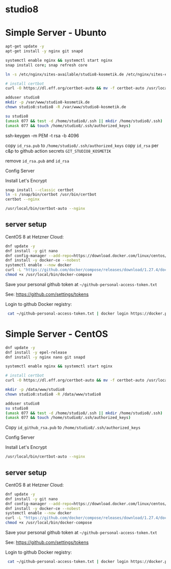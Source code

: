 # studio8

# Simple Server - Ubunto

```bash
apt-get update -y
apt-get install -y nginx git snapd

systemctl enable nginx && systemctl start nginx
snap install core; snap refresh core

ln -s /etc/nginx/sites-available/studio8-kosmetik.de /etc/nginx/sites-enabled/

# install certbot
curl -O https://dl.eff.org/certbot-auto && mv -f certbot-auto /usr/local/bin/certbot-auto && chmod 0755 /usr/local/bin/certbot-auto

adduser studio8
mkdir -p /var/www/studio8-kosmetik.de
chown studio8:studio8 -R /var/www/studio8-kosmetik.de

su studio8
(umask 077 && test -d /home/studio8/.ssh || mkdir /home/studio8/.ssh)
(umask 077 && touch /home/studio8/.ssh/authorized_keys)

```

ssh-keygen -m PEM -t rsa -b 4096

copy `id_rsa.pub` to `/home/studio8/.ssh/authorized_keys`
copy `id_rsa` per c&p to github action secrets `GIT_STUDIO8_KOSMETIK`

remove `id_rsa.pub` and `id_rsa`

Config Server

Install Let's Encrypt

```bash
snap install --classic certbot
ln -s /snap/bin/certbot /usr/bin/certbot
certbot --nginx

/usr/local/bin/certbot-auto --nginx
```

## server setup

CentOS 8 at Hetzner Cloud:

```bash
dnf update -y
dnf install -y git nano
dnf config-manager --add-repo=https://download.docker.com/linux/centos/docker-ce.repo
dnf install -y docker-ce --nobest
systemctl enable --now docker
curl -L "https://github.com/docker/compose/releases/download/1.27.4/docker-compose-$(uname -s)-$(uname -m)" -o /usr/local/bin/docker-compose
chmod +x /usr/local/bin/docker-compose

```

Save your personal github token at `~/github-personal-access-token.txt`

See: https://github.com/settings/tokens

Login to github Docker registry:

```bash
 cat ~/github-personal-access-token.txt | docker login https://docker.pkg.github.com -u mr678 --password-stdin
```

# Simple Server - CentOS

```bash
dnf update -y
dnf install -y epel-release
dnf install -y nginx nano git snapd

systemctl enable nginx && systemctl start nginx

# install certbot
curl -O https://dl.eff.org/certbot-auto && mv -f certbot-auto /usr/local/bin/certbot-auto && chmod 0755 /usr/local/bin/certbot-auto

mkdir -p /data/www/studio8
chown studio8:studio8 -R /data/www/studio8

adduser studio8
su studio8
(umask 077 && test -d /home/studio8/.ssh || mkdir /home/studio8/.ssh)
(umask 077 && touch /home/studio8/.ssh/authorized_keys)

```

Copy `id_github_rsa.pub` to `/home/studio8/.ssh/authorized_keys`

Config Server

Install Let's Encrypt

```bash
/usr/local/bin/certbot-auto --nginx
```

## server setup

CentOS 8 at Hetzner Cloud:

```bash
dnf update -y
dnf install -y git nano
dnf config-manager --add-repo=https://download.docker.com/linux/centos/docker-ce.repo
dnf install -y docker-ce --nobest
systemctl enable --now docker
curl -L "https://github.com/docker/compose/releases/download/1.27.4/docker-compose-$(uname -s)-$(uname -m)" -o /usr/local/bin/docker-compose
chmod +x /usr/local/bin/docker-compose

```

Save your personal github token at `~/github-personal-access-token.txt`

See: https://github.com/settings/tokens

Login to github Docker registry:

```bash
 cat ~/github-personal-access-token.txt | docker login https://docker.pkg.github.com -u mr678 --password-stdin
```
